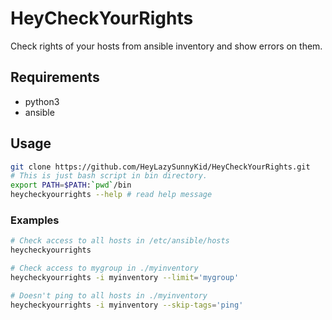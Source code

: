# HeyCheckYourRights
Check rights of your hosts from ansible inventory and show errors on them.

## Requirements
- python3
- ansible

## Usage

```bash
git clone https://github.com/HeyLazySunnyKid/HeyCheckYourRights.git
# This is just bash script in bin directory.
export PATH=$PATH:`pwd`/bin
heycheckyourrights --help # read help message
```

### Examples

```bash
# Check access to all hosts in /etc/ansible/hosts
heycheckyourrights

# Check access to mygroup in ./myinventory
heycheckyourrights -i myinventory --limit='mygroup'

# Doesn't ping to all hosts in ./myinventory
heycheckyourrights -i myinventory --skip-tags='ping'
```
